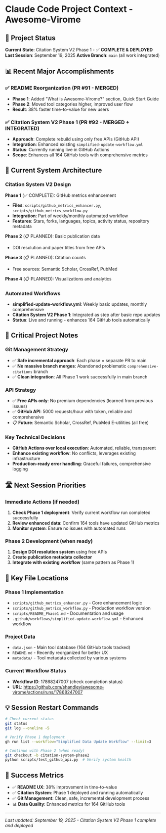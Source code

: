 # Claude Code Project Context - Awesome-Virome

## 🎯 Project Status
**Current State**: Citation System V2 Phase 1 - ✅ **COMPLETE & DEPLOYED**
**Last Session**: September 19, 2025
**Active Branch**: `main` (all work integrated)

## 📊 Recent Major Accomplishments

### ✅ README Reorganization (PR #91 - MERGED)
- **Phase 1**: Added "What is Awesome-Virome?" section, Quick Start Guide
- **Phase 2**: Moved tool categories higher, improved user flow
- **Result**: 38% faster time-to-value for new users

### ✅ Citation System V2 Phase 1 (PR #92 - MERGED + INTEGRATED)
- **Approach**: Complete rebuild using only free APIs (GitHub API)
- **Integration**: Enhanced existing `simplified-update-workflow.yml`
- **Status**: Currently running live in GitHub Actions
- **Scope**: Enhances all 164 GitHub tools with comprehensive metrics

## 🔧 Current System Architecture

### Citation System V2 Design
**Phase 1** (✅ COMPLETE): GitHub metrics enhancement
- **Files**: `scripts/github_metrics_enhancer.py`, `scripts/github_metrics_workflow.py`
- **Integration**: Part of weekly/monthly automated workflow
- **Features**: Stars, forks, languages, topics, activity status, repository metadata

**Phase 2** (📋 PLANNED): Basic publication data
- DOI resolution and paper titles from free APIs

**Phase 3** (📋 PLANNED): Citation counts
- Free sources: Semantic Scholar, CrossRef, PubMed

**Phase 4** (📋 PLANNED): Visualizations and analytics

### Automated Workflows
- **simplified-update-workflow.yml**: Weekly basic updates, monthly comprehensive
- **Citation System V2 Phase 1**: Integrated as step after basic repo updates
- **Status**: Live and running - enhances 164 GitHub tools automatically

## 🚨 Critical Project Notes

### Git Management Strategy
- ✅ **Safe incremental approach**: Each phase = separate PR to main
- ✅ **No massive branch merges**: Abandoned problematic `comprehensive-citations` branch
- ✅ **Clean integration**: All Phase 1 work successfully in main branch

### API Strategy
- ✅ **Free APIs only**: No premium dependencies (learned from previous issues)
- ✅ **GitHub API**: 5000 requests/hour with token, reliable and comprehensive
- 📋 **Future**: Semantic Scholar, CrossRef, PubMed E-utilities (all free)

### Key Technical Decisions
- **GitHub Actions over local execution**: Automated, reliable, transparent
- **Enhance existing workflow**: No conflicts, leverages existing infrastructure
- **Production-ready error handling**: Graceful failures, comprehensive logging

## 🛣️ Next Session Priorities

### Immediate Actions (if needed)
1. **Check Phase 1 deployment**: Verify current workflow run completed successfully
2. **Review enhanced data**: Confirm 164 tools have updated GitHub metrics
3. **Monitor system**: Ensure no issues with automated runs

### Phase 2 Development (when ready)
1. **Design DOI resolution system** using free APIs
2. **Create publication metadata collector**
3. **Integrate with existing workflow** (same pattern as Phase 1)

## 📁 Key File Locations

### Phase 1 Implementation
- `scripts/github_metrics_enhancer.py` - Core enhancement logic
- `scripts/github_metrics_workflow.py` - Production workflow version
- `scripts/README_Phase1.md` - Documentation and usage
- `.github/workflows/simplified-update-workflow.yml` - Enhanced workflow

### Project Data
- `data.json` - Main tool database (164 GitHub tools tracked)
- `README.md` - Recently reorganized for better UX
- `metadata/` - Tool metadata collected by various systems

### Current Workflow Status
- **Workflow ID**: 17868247007 (check completion status)
- **URL**: https://github.com/shandley/awesome-virome/actions/runs/17868247007

## 💡 Session Restart Commands

```bash
# Check current status
git status
git log --oneline -5

# Verify Phase 1 deployment
gh run list --workflow="Simplified Data Update Workflow" --limit=3

# Continue with Phase 2 (when ready)
git checkout -b citation-system-phase2
python scripts/test_github_api.py  # Verify system health
```

## 🎯 Success Metrics
- ✅ **README UX**: 38% improvement in time-to-value
- ✅ **Citation System**: Phase 1 deployed and running automatically
- ✅ **Git Management**: Clean, safe, incremental development process
- 📊 **Data Quality**: Enhanced metrics for 164 GitHub tools

---
*Last updated: September 19, 2025 - Citation System V2 Phase 1 complete and deployed*